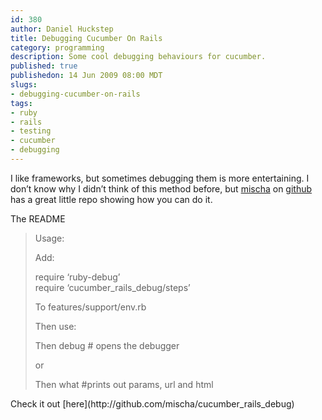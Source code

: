 ```yaml
--- 
id: 380
author: Daniel Huckstep
title: Debugging Cucumber On Rails
category: programming
description: Some cool debugging behaviours for cucumber.
published: true
publishedon: 14 Jun 2009 08:00 MDT
slugs: 
- debugging-cucumber-on-rails
tags: 
- ruby
- rails
- testing
- cucumber
- debugging
---
```

I like frameworks, but sometimes debugging them is more entertaining. I
don’t know why I didn’t think of this method before, but
[mischa](http://github.com/mischa) on [github](http://github.com/) has a
great little repo showing how you can do it.

The README

<blockquote>
<p>
Usage:

Add:

require ‘ruby-debug’\
require ‘cucumber\_rails\_debug/steps’

To features/support/env.rb

Then use:

Then debug \# opens the debugger

or

Then what \#prints out params, url and html

</p>
</blockquote>
Check it out [here](http://github.com/mischa/cucumber_rails_debug)